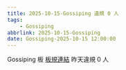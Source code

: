 ```yaml
---
title: 2025-10-15-Gossiping 違規 0 人
tags:
    - Gossiping
abbrlink: 2025-10-15-Gossiping
date: Gossiping-2025-10-15 12:00:00
---
```

Gossiping 板 [板規連結](https://www.ptt.cc/bbs/Gossiping/M.1637425085.A.07D.html)
昨天違規 0 人
